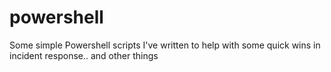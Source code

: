 # powershell

Some simple Powershell scripts I've written to help with some quick wins in incident response.. and other things
